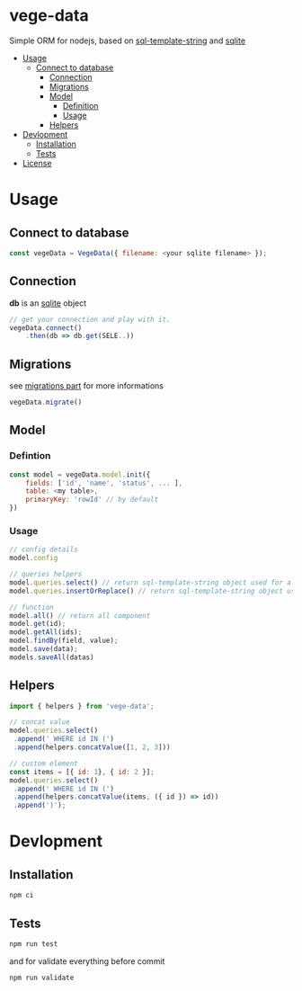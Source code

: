 # vege-data
Simple ORM for nodejs, based on [sql-template-string](https://github.com/felixfbecker/node-sql-template-strings#readme) and [sqlite](https://github.com/kriasoft/node-sqlite#readme)

<!-- TOC -->
- [Usage](#usage)
  - [Connect to database](#usage-connection)
    - [Connection](#usage-connection-get)
    - [Migrations](#usage-migrations)
    - [Model](#usage-model)
        - [Definition](#usage-model-definition)
        - [Usage](#usage-model-usage)
    - [Helpers](#usage-helpers)
- [Devlopment](#dev)
    - [Installation](#dev-install)
    - [Tests](#dev-tests)
- [License](#license)

<!-- TOC END -->


# Usage

## Connect to database
```js
const vegeData = VegeData({ filename: <your sqlite filename> });
```

## Connection

__db__ is an [sqlite](https://github.com/kriasoft/node-sqlite#readme) object

```js
// get your connection and play with it.
vegeData.connect()
    .then(db => db.get(SELE..))
```
## Migrations
see [migrations part](https://github.com/kriasoft/node-sqlite#migrations) for more informations
```js
vegeData.migrate()
```

## Model

### Defintion
```js
const model = vegeData.model.init({
    fields: ['id', 'name', 'status', ... ],
    table: <my table>,
    primaryKey: 'rowId' // by default
})
```

### Usage

```js
// config details
model.config

// queries helpers
model.queries.select() // return sql-template-string object used for a standard select
model.queries.insertOrReplace() // return sql-template-string object used for save

// function
model.all() // return all component
model.get(id);
model.getAll(ids);
model.findBy(field, value);
model.save(data);
models.saveAll(datas)
```


## Helpers

```js
import { helpers } from 'vege-data';

// concat value
model.queries.select()
 .append(' WHERE id IN (')
 .append(helpers.concatValue([1, 2, 3]))

// custom element
const items = [{ id: 1}, { id: 2 }];
model.queries.select()
 .append(' WHERE id IN (')
 .append(helpers.concatValue(items, ({ id }) => id))
 .append(')');

```


# Devlopment
## Installation

```sh
npm ci
```

## Tests
```sh
npm run test
```
and for validate everything before commit
```sh
npm run validate
```
